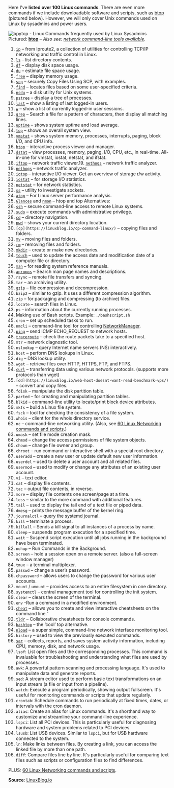 
Here I've **listed over 100 Linux commands**. There are even more commands if we include downloadable software and scripts, such as  [btop](https://linuxblog.io/btop-the-htop-alternative/)  (pictured below). However, we will only cover Unix commands used on Linux by sysadmins and power users.

![bpytop - Linux Commands frequently used by Linux Sysadmins](https://static.linuxblog.io/wp-content/uploads/2020/10/bpytop-868x469.png "bpytop - Linux Commands frequently used by Linux Sysadmins")  
Pictured:  **[btop](https://linuxblog.io/btop-the-htop-alternative/)**  – *Also see: [network command-line tools available](https://linuxblog.io/linux-networking-commands-scripts/).*

1.  [`ip`](https://linuxblog.io/ip-command-from-iproute2-utilities-for-tcp-ip-networking-in-linux/)  – from Iproute2, a collection of utilities for controlling TCP/IP networking and traffic control in Linux.  
2.  [`ls`](https://linuxblog.io/ls-command-with-examples/)  – list directory contents.  
3.  [`df`](https://linuxblog.io/df-command-in-linux-with-examples/)  – display disk space usage.  
4.  [`du`](https://linuxblog.io/du-estimate-and-summarize-file-and-directory-space-usage-on-linux/)  – estimate file space usage.  
5.  [`free`](https://linuxblog.io/measure-web-server-memory-usage-correctly/)  – display memory usage.  
6.  [`scp`](https://linuxblog.io/linux-securely-copy-files-using-scp/)  – securely Copy Files Using SCP, with examples.  
7.  [`find`](https://linuxblog.io/using-the-find-command-in-linux-with-examples/)  – locates files based on some user-specified criteria.  
8.  [`ncdu`](https://linuxblog.io/linux-ncdu-manage-large-directories/)  – a disk utility for Unix systems.  
9.  [`pstree`](https://linuxblog.io/pstree-command-in-linux-examples/)  – display a tree of processes.  
10.  [`last`](https://linuxblog.io/last-command-in-linux-with-examples-view-history-of-user-logins/)  – show a listing of last logged-in users.  
11.  [`w`](https://linuxblog.io/linux-commands-frequently-used-by-linux-sysadmins-part-1/)  – show a list of currently logged-in user sessions.  
12.  [`grep`](https://linuxblog.io/grep-command-in-linux-w-examples/)  – Search a file for a pattern of characters, then display all matching lines.
13.  [`uptime`](https://linuxblog.io/uptime-command-linux/) – shows system uptime and load average.  
14.  [`top`](https://linuxblog.io/linux-top-customize-it/) – shows an overall system view.  
15.  [`vmstat`](https://linuxblog.io/linux-server-need-ram-upgrade-lets-check-free-top-vmstat-sar/) – shows system memory, processes, interrupts, paging, block I/O, and CPU info.  
16.  [`htop`](https://linuxblog.io/htop-quick-guide-customization/) – interactive process viewer and manager.  
17.  [`dstat`](https://linuxblog.io/dstat-command-in-linux-examples/) – view processes, memory, paging, I/O, CPU, etc., in real-time. All-in-one for vmstat, iostat, netstat, and ifstat.  
18.  [`iftop`](https://linuxblog.io/iftop-command-in-linux-w-examples/)  – network traffic viewer.19.  [`nethogs`](https://github.com/raboof/nethogs) – network traffic analyzer.  
19.  [`nethogs`](https://github.com/raboof/nethogs) – network traffic analyzer.
20.  [`iotop`](https://linuxblog.io/iotop-command-in-linux-w-examples/) – interactive I/O viewer. Get an overview of storage r/w activity.  
21.  [`iostat`](https://linuxblog.io/iostat-command-in-linux-with-examples/) – for storage I/O statistics.  
22.  [`netstat`](https://linuxblog.io/netstat-command-in-linux-with-examples/) – for network statistics.  
23.  [`ss`](https://linuxblog.io/ss-command-in-linux-with-examples/) – utility to investigate sockets.  
24.  [`atop`](https://linuxblog.io/use-atop-linux-server-performance-analysis/)  – For Linux server performance analysis.  
25.  [`Glances`](https://linuxblog.io/alternatives-top-htop/ "htop and top Alternatives: Glances, nmon")  and [`nmon`](https://linuxblog.io/alternatives-top-htop/ "htop and top Alternatives: Glances, nmon")  – htop and top Alternatives:  
26.  [`ssh`](https://linuxblog.io/ssh-security-protecting-your-linux-server-from-threats/)  – secure command-line access to remote Linux systems.  
27.  [`sudo`](https://linuxblog.io/sudo-command-in-linux-with-examples/)  – execute commands with administrative privilege.  
28.  [`cd`](https://linuxblog.io/navigating-the-linux-file-system-with-the-cd-command/)  – directory navigation.  
29.  [`pwd`](https://linuxblog.io/get-started-with-linux-top-10-commands-for-new-users/)  – shows your current directory location.  
30.  `[cp](https://linuxblog.io/cp-command-linux/)`  – copying files and folders.  
31.  [`mv`](https://linuxblog.io/mv-command-in-linux-with-examples/)  – moving files and folders.  
32.  [`rm`](https://linuxblog.io/rm-command-in-linux-w-examples/)  – removing files and folders.  
33.  [`mkdir`](https://linuxblog.io/mkdir-command-in-linux-w-examples/)  – create or make new directories.  
34.  [`touch`](https://linuxblog.io/touch-command-in-linux-w-examples/)  – used to update the access date and modification date of a computer file or directory.  
35.  [`man`](https://linuxblog.io/man-command-in-linux-examples/)  – for reading system reference manuals.  
36.  [`apropos`](https://linuxblog.io/apropos-command-in-linux-w-examples/)  – Search man page names and descriptions.
37.  `rsync`  – remote file transfers and syncing.  
38.  `tar`  – an archiving utility.  
39.  `gzip`  – file compression and decompression.  
40.  `bzip2`  – similar to gzip. It uses a different compression algorithm.  
41.  `zip`  – for packaging and compressing (to archive) files.  
42.  `locate`  – search files in Linux.  
43.  `ps`  – information about the currently running processes.  
44. Making use of Bash scripts. Example:  `./bashscript.sh`  
45.  `cron`  – set up scheduled tasks to run.  
46.  `nmcli`  – command-line tool for controlling  [NetworkManager](https://networkmanager.dev/).  
47.  [`ping`](https://linuxblog.io/ping-command-in-linux-with-examples/)  – send ICMP ECHO_REQUEST to network hosts.  
48.  [`traceroute`](https://linuxblog.io/traceroute-command-in-linux-with-examples/)  – check the route packets take to a specified host.  
49.  `mtr`  – network diagnostic tool.  
50.  `nslookup`  – query Internet name servers (NS) interactively.  
51.  `host`  – perform DNS lookups in Linux.  
52.  `dig`  – DNS lookup utility.
53.  `wget`  – retrieve files over HTTP, HTTPS, FTP, and FTPS.  
54.  [`curl`](https://linuxblog.io/analyze-websites-ttfb-time-first-byte/)  – transferring data using various network protocols. (supports more protocols than wget)  
55.  `[dd](https://linuxblog.io/web-host-doesnt-want-read-benchmark-vps/)`  – convert and copy files.  
56.  `fdisk`  – manipulate the disk partition table.  
57.  `parted`  – for creating and manipulating partition tables.  
58.  `blkid`  – command-line utility to locate/print block device attributes.  
59.  `mkfs`  – build a Linux file system.  
60.  `fsck`  – tool for checking the consistency of a file system.  
61.  `whois`  – client for the whois directory service.  
62.  `nc`  – command-line networking utility. (Also, see [60 Linux Networking commands and scripts](https://linuxblog.io/linux-networking-commands-scripts/).)  
63.  `umask`  – set file mode creation mask.  
64.  `chmod`  – change the access permissions of file system objects.  
65.  `chown`  – change file owner and group.  
66.  `chroot`  – run command or interactive shell with a special root directory.  
67.  `useradd`  – create a new user or update default new user information.  
68.  `userdel`  – used to delete a user account and all related files.  
69.  `usermod`  – used to modify or change any attributes of an existing user account.
70.  `vi`  – text editor.  
71.  `cat`  – display file contents.  
72.  `tac`  – output file contents, in reverse.  
73.  `more`  – display file contents one screen/page at a time.  
74.  `less`  – similar to the more command with additional features.  
75.  `tail`  – used to display the tail end of a text file or piped data.  
76.  `dmesg`  – prints the message buffer of the kernel ring.  
77.  `journalctl`  – query the systemd journal.  
78.  `kill`  – terminate a process.  
79.  `killall` – Sends a kill signal to all instances of a process by name.  
80.  `sleep`  – suspends program execution for a specified time.  
81.  `wait`  – Suspend script execution until all jobs running in the background have been terminated.  
82.  `nohup`  – Run Commands in the Background.  
83.  `screen`  – hold a session open on a remote server. (also a full-screen window manager)  
84.  `tmux`  – a terminal multiplexer.  
85.  `passwd`  – change a user’s password.  
86.  `chpassword`  – allows users to change the password for various user accounts.  
87.  `mount`  /  `umount`  – provides access to an entire filesystem in one directory.  
88.  `systemctl`  – central management tool for controlling the init system.  
89.  `clear`  – clears the screen of the terminal.  
90.  `env`  -Run a command in a modified environment.
91.  [`cheat`](https://github.com/cheat/cheat)  – allows you to create and view interactive cheatsheets on the command line.”  
92.  [`tldr`](https://github.com/tldr-pages/tldr)  – Collaborative cheatsheets for console commands.  
93.  [`bashtop`](https://linuxblog.io/bashtop/)  – the ‘cool’ top alternative.  
94. [`nload`](https://github.com/rolandriegel/nload)  – a super simple, command-line network interface monitoring tool.  
95.  `history`  – used to view the previously executed commands.  
96.  [`sar`](https://linuxblog.io/linux-server-need-ram-upgrade-lets-check-free-top-vmstat-sar/)  – collects, reports, and saves system activity information, including CPU, memory, disk, and network usage.  
97. `lsof`: List open files and the corresponding processes. This command is invaluable for troubleshooting and understanding what files are used by processes.
98. `awk`: A powerful pattern scanning and processing language. It's used to manipulate data and generate reports.
99.  `sed`: A stream editor used to perform basic text transformations on an input stream (a file or input from a pipeline).
100.  `watch`: Execute a program periodically, showing output fullscreen. It's useful for monitoring commands or scripts that update regularly.
101.  `crontab`: Schedule commands to run periodically at fixed times, dates, or intervals with the cron daemon.
102.  `alias`: Create an alias for Linux commands. It's a shorthand way to customize and streamline your command-line experience.
103.  `lspci`: List all PCI devices. This is particularly useful for diagnosing hardware and system problems related to PCI devices.
104.  `lsusb`: List USB devices. Similar to `lspci`, but for USB hardware connected to the system.
105.  `ln`: Make links between files. By creating a link, you can access the linked file by more than one path.
106.  `diff`: Compare files line by line. It's particularly useful for comparing text files such as scripts or configuration files to find differences.

PLUS: [60 Linux Networking commands and scripts](https://linuxblog.io/linux-networking-commands-scripts/ "60 Linux Networking commands and scripts").

**Source**: [LinuxBlog.io](https://linuxblog.io/90-linux-commands-frequently-used-by-linux-sysadmins/)
